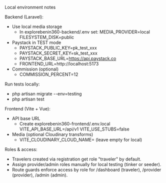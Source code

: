 Local environment notes

Backend (Laravel):
- Use local media storage
  - In explorebenin360-backend/.env set:
    MEDIA_PROVIDER=local
    FILESYSTEM_DISK=public
- Paystack in TEST mode
  - PAYSTACK_PUBLIC_KEY=pk_test_xxx
  - PAYSTACK_SECRET_KEY=sk_test_xxx
  - PAYSTACK_BASE_URL=https://api.paystack.co
  - FRONTEND_URL=http://localhost:5173
- Commission (optional)
  - COMMISSION_PERCENT=12

Run tests locally:
- php artisan migrate --env=testing
- php artisan test

Frontend (Vite + Vue):
- API base URL
  - Create explorebenin360-frontend/.env.local
    VITE_API_BASE_URL=/api/v1
    VITE_USE_STUBS=false
- Media (optional Cloudinary transforms)
  - VITE_CLOUDINARY_CLOUD_NAME= (leave empty for local)

Roles & access:
- Travelers created via registration get role "traveler" by default.
- Assign provider/admin roles manually for local testing (tinker or seeder).
- Route guards enforce access by role for /dashboard (traveler), /provider (provider), /admin (admin).
